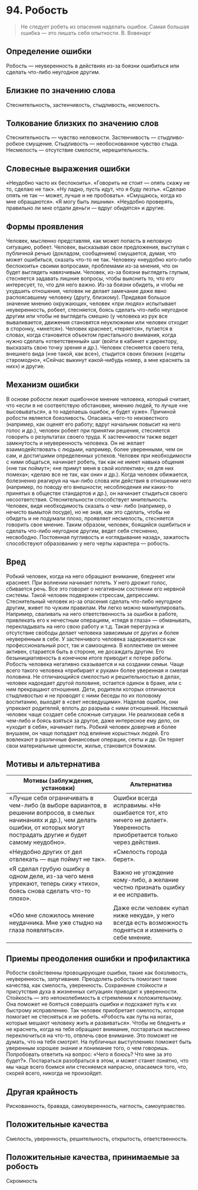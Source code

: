 # 94. Робость
>Не следует робеть из опасения наделать ошибок.
Самая большая ошибка — это лишать себя опытности.
В. Вовенарг

## Определение ошибки
Робость — неуверенность в действиях из-за боязни ошибиться или сделать что-либо неугодное другим.

## Близкие по значению слова
Стеснительность, застенчивость, стыдливость, несмелость.

## Толкование близких по значению слов
Стеснительность — чувство неловкости.
Застенчивость — стыдливо-робкое смущение.
Стыдливость — необоснованное чувство стыда.
Несмелость — отсутствие смелости, нерешительность.

## Словесные выражения ошибки
«Неудобно часто их беспокоить».
«Говорить не стоит — опять скажу не то, сделаю не так».
«Ну ладно, пусть идут, что я буду лезть».
«Сделаю опять не так — может, лучше и не пробовать».
«Смущаюсь, когда ко мне обращаются».
«Я могу быть лишним».
«Неудобно проверять, правильно ли мне отдали деньги — вдруг обидятся» и другие.

## Формы проявления
Человек, мысленно представляя, как может попасть в неловкую ситуацию, робеет.
Человек, высказывая свои предложения, выступая с публичной речью (докладом, сообщением) смущается, думая, что может ошибиться, сказать что-то не так.
Человеку «неудобно кого-либо беспокоить» своими вопросами, проблемами из-за мнения, что он будет выглядеть навязчивым.
Человек, из-за боязни выглядеть глупым, стесняется задавать лишние вопросы, чтобы выяснить то, что его интересует, то, что для него важно.
Из-за боязни обидеть, и чтобы не ухудшить отношения, человек не делает замечание даже явно распоясавшему человеку (другу, близкому).
Придавая большое значение мнению окружающих, человек «при людях» испытывает неуверенность, робеет, стесняется, боясь сделать что-либо неугодное другим или чтобы не выглядеть смешно (у человека из рук все вываливается, движения становятся неуклюжими или человек отходит в сторонку, «мнется»).
Человек краснеет, «теряется», путается в словах, когда становится объектом пристального внимания, когда нужно сделать «ответственный» шаг (войти в кабинет к директору, высказать свою точку зрения и др.).
Человек стесняется своего тела, внешнего вида («не такой, как все»), стыдится своих близких («одеты старомодно», «Сейчас выкинут какой-нибудь номер, а мне краснеть за них») и другие.

## Механизм ошибки
В основе робости лежит ошибочное мнение человека, который считает, что «если я не соответствую обстановке, мнению людей, то лучше «не высовываться», а то наделаешь ошибок, и будет хуже».
Причиной робости является боязливость. Опасаясь чего-то неизвестного (например, как оценят его работу; вдруг начальник повысит на него голос и др.), человек робеет при принятии решения, стесняется говорить о результатах своего труда.
К застенчивости также ведет замкнутость и неуверенность человека. Он не желает взаимодействовать с людьми, например, более уверенными, чем он сам, и достигшими определенных успехов. Человек при необходимости с ними общаться, начинает робеть, так как не имеет навыка общения («не так поймут»; «не примут меня в свой коллектив»; «я для них помеха»; «делаю все не так, как они» и др.).
Когда человек обижается, болезненно реагируя на чьи-либо слова или действия в отношении него (например, по поводу его внешности; несоблюдения им каких-то принятых в обществе стандартов и др.), он начинает стыдиться своего несоответствия.
Стеснительности способствует мнительность. Человек, видя необходимость сказать о чем- либо (например, о нечисто вымытой посуде), но не зная, как это сделать, чтобы не обидеть и не подумали плохо, проявляет несмелость, стесняется говорить свое мнение.
Таким образом, человек, боящийся ошибиться и сделать что-либо неугодное другим, ведет себя стесненно, несвободно. Постоянная пугливость и «оглядывание назад», зажатость способствуют образованию у него черты характера — робость.

## Вред
Робкий человек, когда на него обращают внимание, бледнеет или краснеет. При волнении начинает потеть. У него дрожит голос, сбивается речь. Все это говорит о негативном состоянии его нервной системы. Такой человек подвержен стрессам, депрессиям.
Стеснительный человек из-за опасения сделать что-либо неугодное другим, живет по чужим правилам. Им легко можно манипулировать. Например, сваливать на него ответственность за ошибки в работе, привлекать его к нечестным операциям, «глядя в глаза» — обманывать, перекладывать на него свою работу и т.д. Такая перегрузка и отсутствие свободы делает человека зависимым от других и более неуверенным в себе.
У застенчивого человека задерживается как профессиональный рост, так и самооценка. В коллективе он менее активен, старается быть в стороне, не досаждать другим. Его безынициативность в конечном итоге приводит к потере работы.
Робость человека негативно сказывается и на создании семьи. Чаще всего такого человека «прибирает к рукам» более уверенная и смелая половина. Не отличающийся смелостью и решительностью в делах, человек надоедает другой половине, остается одинок в браке, или с ним прекращают отношения.
Дети, родители которых отличаются стыдливостью и не проводят с ними беседы по их половому воспитанию, выходят в «свет несведущими». Наделав ошибок, они упрекают родителей, вплоть до разрыва с ними отношений.
Несмелый человек чаще создает себе сложные ситуации. Не реализовав себя в чем-либо и боясь взяться за другое, даже интересное ему дело, он «уходит в себя», начинает пить.
Робкий человек доверчив и более внушаем, он чаще попадает под влияние корыстных людей. Его вовлекают в различные финансовые операции, секты и др. Он теряет свои материальные ценности, жилье, становится бомжем.

## Мотивы и альтернатива
Мотивы (заблуждения, установки) | Альтернатива
---|---
«Лучше себя ограничивать в чем-либо (в выборе вариантов, в решении вопросов, в смелых начинаниях и др.), чем делать ошибки, от которых могут пострадать другие и будет самому неудобно». | Ошибки всегда исправимы. «Не ошибается тот, кто ничего не делает». Уверенность приобретается только через действия.
«Неудобно других от дел отвлекать — еще поймут не так».	| «Смелость города берет».
«Я сделал грубую ошибку в одном деле, из-за чего меня упрекают, теперь сижу «тихо», боясь снова сделать что-то плохо».	| Важно не угождение кому-либо, а желание честно признать ошибку и ее исправить.
«Обо мне сложилось мнение неудачника. Мне уже стыдно на глаза появляться».	| Даже если человек «упал ниже некуда», у него всегда есть возможность подняться и изменить о себе мнение.

## Приемы преодоления ошибки и профилактика
Робости свойственны провоцирующие ошибки, такие как боязливость, неуверенность, запугивание. Преодолеть робость помогают такие качества, как смелость, уверенность. Сохранение стойкости и присутствия духа в жизненных ситуациях приводит к уверенности. Стойкость — это непоколебимость в стремлении к положительному. Она поможет не бояться совершать ошибки и подскажет путь к их быстрому исправлению. Так человек приобретает смелость, которая помогает не стесняться и не робеть. «Робость как путы на ногах, которые мешают человеку жить и развиваться».
Чтобы не бледнеть и не краснеть, когда на тебя обращают внимание, постараться мысленно переключиться на что-то, отвлечь свое внимание. Это поможет не думать, что на тебя смотрят.
На публичных выступлениях поможет быть уверенным хорошее знание и понимание того, о чем говоришь.
Попробовать ответить на вопрос: «Чего я боюсь? Что мне за это будет?». Постараться разобраться в этом, и может станет понятно, что мы чаще всего боимся или стесняемся напрасно, опасаемся того, что, скорей всего, никогда не произойдет.
## Другая крайность
Рискованность, бравада, самоуверенность, наглость, самоуправство.

## Положительные качества
Смелость, уверенность, решительность, открытость, ответственность.

## Положительные качества, принимаемые за робость
Скромность
